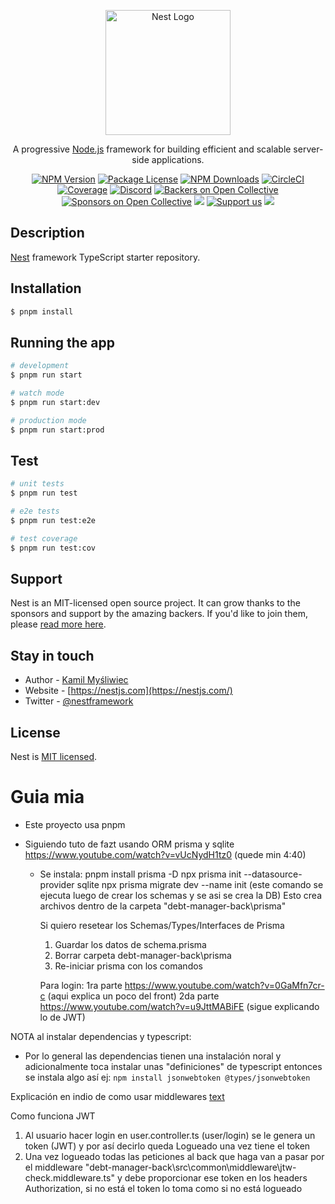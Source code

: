 <p align="center">
  <a href="http://nestjs.com/" target="blank"><img src="https://nestjs.com/img/logo-small.svg" width="200" alt="Nest Logo" /></a>
</p>

[circleci-image]: https://img.shields.io/circleci/build/github/nestjs/nest/master?token=abc123def456
[circleci-url]: https://circleci.com/gh/nestjs/nest

  <p align="center">A progressive <a href="http://nodejs.org" target="_blank">Node.js</a> framework for building efficient and scalable server-side applications.</p>
    <p align="center">
<a href="https://www.npmjs.com/~nestjscore" target="_blank"><img src="https://img.shields.io/npm/v/@nestjs/core.svg" alt="NPM Version" /></a>
<a href="https://www.npmjs.com/~nestjscore" target="_blank"><img src="https://img.shields.io/npm/l/@nestjs/core.svg" alt="Package License" /></a>
<a href="https://www.npmjs.com/~nestjscore" target="_blank"><img src="https://img.shields.io/npm/dm/@nestjs/common.svg" alt="NPM Downloads" /></a>
<a href="https://circleci.com/gh/nestjs/nest" target="_blank"><img src="https://img.shields.io/circleci/build/github/nestjs/nest/master" alt="CircleCI" /></a>
<a href="https://coveralls.io/github/nestjs/nest?branch=master" target="_blank"><img src="https://coveralls.io/repos/github/nestjs/nest/badge.svg?branch=master#9" alt="Coverage" /></a>
<a href="https://discord.gg/G7Qnnhy" target="_blank"><img src="https://img.shields.io/badge/discord-online-brightgreen.svg" alt="Discord"/></a>
<a href="https://opencollective.com/nest#backer" target="_blank"><img src="https://opencollective.com/nest/backers/badge.svg" alt="Backers on Open Collective" /></a>
<a href="https://opencollective.com/nest#sponsor" target="_blank"><img src="https://opencollective.com/nest/sponsors/badge.svg" alt="Sponsors on Open Collective" /></a>
  <a href="https://paypal.me/kamilmysliwiec" target="_blank"><img src="https://img.shields.io/badge/Donate-PayPal-ff3f59.svg"/></a>
    <a href="https://opencollective.com/nest#sponsor"  target="_blank"><img src="https://img.shields.io/badge/Support%20us-Open%20Collective-41B883.svg" alt="Support us"></a>
  <a href="https://twitter.com/nestframework" target="_blank"><img src="https://img.shields.io/twitter/follow/nestframework.svg?style=social&label=Follow"></a>
</p>
  <!--[![Backers on Open Collective](https://opencollective.com/nest/backers/badge.svg)](https://opencollective.com/nest#backer)
  [![Sponsors on Open Collective](https://opencollective.com/nest/sponsors/badge.svg)](https://opencollective.com/nest#sponsor)-->

## Description

[Nest](https://github.com/nestjs/nest) framework TypeScript starter repository.

## Installation

```bash
$ pnpm install
```

## Running the app

```bash
# development
$ pnpm run start

# watch mode
$ pnpm run start:dev

# production mode
$ pnpm run start:prod
```

## Test

```bash
# unit tests
$ pnpm run test

# e2e tests
$ pnpm run test:e2e

# test coverage
$ pnpm run test:cov
```

## Support

Nest is an MIT-licensed open source project. It can grow thanks to the sponsors and support by the amazing backers. If you'd like to join them, please [read more here](https://docs.nestjs.com/support).

## Stay in touch

- Author - [Kamil Myśliwiec](https://kamilmysliwiec.com)
- Website - [https://nestjs.com](https://nestjs.com/)
- Twitter - [@nestframework](https://twitter.com/nestframework)

## License

Nest is [MIT licensed](LICENSE).

# Guia mia

- Este proyecto usa pnpm
- Siguiendo tuto de fazt usando ORM prisma y sqlite https://www.youtube.com/watch?v=vUcNydH1tz0 (quede min 4:40)

  - Se instala:
    pnpm install prisma -D
    npx prisma init --datasource-provider sqlite
    npx prisma migrate dev --name init (este comando se ejecuta luego de crear los schemas y se asi se crea la DB)
    Esto crea archivos dentro de la carpeta "debt-manager-back\prisma"

    Si quiero resetear los Schemas/Types/Interfaces de Prisma

    1. Guardar los datos de schema.prisma
    2. Borrar carpeta debt-manager-back\prisma
    3. Re-iniciar prisma con los comandos

    Para login:
    1ra parte https://www.youtube.com/watch?v=0GaMfn7cr-c (aqui explica un poco del front)
    2da parte https://www.youtube.com/watch?v=u9JttMABiFE (sigue explicando lo de JWT)

NOTA al instalar dependencias y typescript:

- Por lo general las dependencias tienen una instalación noral y adicionalmente toca instalar unas "definiciones" de typescript entonces se instala algo así ej:
  `npm install jsonwebtoken @types/jsonwebtoken`

Explicación en indio de como usar middlewares
[text](https://www.youtube.com/watch?v=8vyXWyml634)

Como funciona JWT

1. Al usuario hacer login en user.controller.ts (user/login) se le genera un token (JWT) y por así decirlo queda Logueado una vez tiene el token
2. Una vez logueado todas las peticiones al back que haga van a pasar por el middleware "debt-manager-back\src\common\middleware\jtw-check.middleware.ts" y debe proporcionar ese token en los headers Authorization, si no está el token lo toma como si no está logueado
